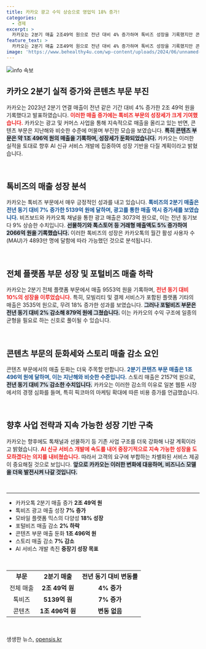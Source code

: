 ```yaml
---
title: 카카오 광고 수익 상승으로 영업익 18% 증가!
categories:
  - 경제
excerpt: >
  카카오는 2분기 매출 2조49억 원으로 전년 대비 4% 증가하며 톡비즈 성장을 기록했지만 콘텐츠 부문은 약세를 보였다. 스토리 매출은 7% 감소, AI 서비스 개발로 경쟁력 강화 의지를 내비쳤다. 클릭해 자세히 알아보세요!
feature_text: >
  카카오는 2분기 매출 2조49억 원으로 전년 대비 4% 증가하며 톡비즈 성장을 기록했지만 콘텐츠 부문은 약세를 보였다. 스토리 매출은 7% 감소, AI 서비스 개발로 경쟁력 강화 의지를 내비쳤다. 클릭해 자세히 알아보세요!
image: 'https://www.behealthy4u.com/wp-content/uploads/2024/06/unnamed-file.png'
---
```


<p><img src="https://www.behealthy4u.com/wp-content/uploads/2024/06/unnamed-file.png" alt="info 속보" /></p>

<h2 data-ke-size="size26">카카오 2분기 실적 증가와 콘텐츠 부문 부진</h2>

<p data-ke-size="size16">카카오는 2023년 2분기 연결 매출이 전년 같은 기간 대비 4% 증가한 2조 49억 원을 기록했다고 발표하였습니다. <b><span style="color: #ee2323;">이러한 매출 증가에는 톡비즈 부문의 성장세가 크게 기여했습니다.</span></b> 카카오는 광고 및 커머스 사업을 통해 지속적으로 매출을 올리고 있는 반면, 콘텐츠 부문은 지난해와 비슷한 수준에 머물며 부진한 모습을 보였습니다. <b><span style="background-color: #21538527;">특히 콘텐츠 부문은 약 1조 496억 원의 매출을 기록하며, 성장세가 둔화되었습니다.</span></b> 카카오는 이러한 실적을 토대로 향후 AI 신규 서비스 개발에 집중하여 성장 기반을 다질 계획이라고 밝혔습니다.</p>

<p data-ke-size="size16">&nbsp;</p>

<h2 data-ke-size="size26">톡비즈의 매출 성장 분석</h2>

<p data-ke-size="size16">카카오는 톡비즈 부문에서 매우 긍정적인 성과를 내고 있습니다. <b><span style="color: #1a5490;">톡비즈의 2분기 매출은 전년 동기 대비 7% 증가한 5139억 원에 달하며, 광고를 통한 매출 역시 증가세를 보였습니다.</span></b> 비즈보드와 카카오톡 채널을 통한 광고 매출은 3073억 원으로, 이는 전년 동기보다 9% 상승한 수치입니다. <b><span style="background-color: #21538527;">선물하기와 톡스토어 등 거래형 매출액도 5% 증가하여 2066억 원을 기록했습니다.</span></b> 이러한 톡비즈의 성장은 카카오톡의 월간 활성 사용자 수(MAU)가 4893만 명에 달함에 따라 가능했던 것으로 분석됩니다.</p>

<p data-ke-size="size16">&nbsp;</p>

<h2 data-ke-size="size26">전체 플랫폼 부문 성장 및 포털비즈 매출 하락</h2>

<p data-ke-size="size16">카카오는 2분기 전체 플랫폼 부문에서 매출 9553억 원을 기록하며, <b><span style="color: #ee2323;">전년 동기 대비 10%의 성장을 이루었습니다.</span></b> 특히, 모빌리티 및 결제 서비스가 포함된 플랫폼 기타의 매출은 3535억 원으로, 무려 18% 증가한 성과를 보였습니다. <b><span style="background-color: #21538527;">그러나 포털비즈 부문은 전년 동기 대비 2% 감소해 879억 원에 그쳤습니다.</span></b> 이는 카카오의 수익 구조에 일종의 균형을 필요로 하는 신호로 풀이될 수 있습니다.</p>

<p data-ke-size="size16">&nbsp;</p>

<h2 data-ke-size="size26">콘텐츠 부문의 둔화세와 스토리 매출 감소 요인</h2>

<p data-ke-size="size16">콘텐츠 부문에서의 매출 둔화는 더욱 주목할 만합니다. <b><span style="color: #1a5490;">2분기 콘텐츠 부문 매출은 1조 496억 원에 달하며, 이는 지난해와 비슷한 수준입니다.</span></b> 스토리 매출은 2157억 원으로, <b><span style="background-color: #21538527;">전년 동기 대비 7% 감소한 수치입니다.</span></b> 카카오는 이러한 감소의 이유로 일본 웹툰 시장에서의 경쟁 심화를 들며, 특히 픽코마의 마케팅 확대에 따른 비용 증가를 언급했습니다.</p>

<p data-ke-size="size16">&nbsp;</p>

<h2 data-ke-size="size26">향후 사업 전략과 지속 가능한 성장 기반 구축</h2>

<p data-ke-size="size16">카카오는 향후에도 톡채널과 선물하기 등 기존 사업 구조를 더욱 강화해 나갈 계획이라고 밝혔습니다. <b><span style="color: #ee2323;">AI 신규 서비스 개발에 속도를 내어 중장기적으로 지속 가능한 성장을 도모하겠다는 의지를 내비쳤습니다.</span></b> 따라서 고객의 요구에 부합하는 차별화된 서비스 제공이 중요해질 것으로 보입니다. <b><span style="background-color: #21538527;">앞으로 카카오는 이러한 변화에 대응하며, 비즈니스 모델을 더욱 발전시켜 나갈 것입니다.</span></b></p>

<p data-ke-size="size16">&nbsp;</p>

<hr/>

<ul>
  <li>카카오톡 2분기 매출 증가 <b>2조 49억 원</b></li>
  <li>톡비즈 광고 매출 성장 <b>7% 증가</b></li>
  <li>모바일 플랫폼 믹스의 다양성 <b>18% 성장</b></li>
  <li>포털비즈 매출 감소 <b>2% 하락</b></li>
  <li>콘텐츠 부문 매출 둔화 <b>1조 496억 원</b></li>
  <li>스토리 매출 감소 <b>7% 감소</b></li>
  <li>AI 서비스 개발 촉진 <b>중장기 성장 목표</b></li>
</ul>

<p data-ke-size="size16">&nbsp;</p>

<table style="width: 100%; border-collapse: collapse;">
  <tr>
    <td style="text-align: center; height: 17px;"><b>부문</b></td>
    <td style="text-align: center; height: 17px;"><b>2분기 매출</b></td>
    <td style="text-align: center; height: 17px;"><b>전년 동기 대비 변동률</b></td>
  </tr>
  <tr>
    <td style="text-align: center; height: 17px;">전체 매출</td>
    <td style="text-align: center; height: 17px;"><b>2조 49억 원</b></td>
    <td style="text-align: center; height: 17px;"><b>4% 증가</b></td>
  </tr>
  <tr>
    <td style="text-align: center; height: 17px;">톡비즈</td>
    <td style="text-align: center; height: 17px;"><b>5139억 원</b></td>
    <td style="text-align: center; height: 17px;"><b>7% 증가</b></td>
  </tr>
  <tr>
    <td style="text-align: center; height: 17px;">콘텐츠</td>
    <td style="text-align: center; height: 17px;"><b>1조 496억 원</b></td>
    <td style="text-align: center; height: 17px;"><b>변동 없음</b></td>
  </tr>
</table>

<p data-ke-size="size16">&nbsp;</p>
생생한 뉴스, <a href="https://opensis.kr" rel="dofollow">opensis.kr</a>


